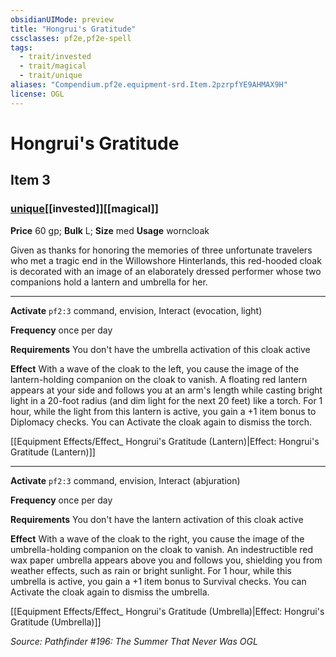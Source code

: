 ```yaml
---
obsidianUIMode: preview
title: "Hongrui's Gratitude"
cssclasses: pf2e,pf2e-spell
tags:
  - trait/invested
  - trait/magical
  - trait/unique
aliases: "Compendium.pf2e.equipment-srd.Item.2pzrpfYE9AHMAX9H"
license: OGL
---
```

# Hongrui's Gratitude
## Item 3
### [unique](unique.md "Unique Rarity Trait")[[invested]][[magical]]


**Price** 60 gp; 
**Bulk** L; **Size** med
**Usage** worncloak

Given as thanks for honoring the memories of three unfortunate travelers who met a tragic end in the Willowshore Hinterlands, this red-hooded cloak is decorated with an image of an elaborately dressed performer whose two companions hold a lantern and umbrella for her.

* * *

**Activate** `pf2:3` command, envision, Interact (evocation, light)

**Frequency** once per day

**Requirements** You don't have the umbrella activation of this cloak active

**Effect** With a wave of the cloak to the left, you cause the image of the lantern-holding companion on the cloak to vanish. A floating red lantern appears at your side and follows you at an arm's length while casting bright light in a 20-foot radius (and dim light for the next 20 feet) like a torch. For 1 hour, while the light from this lantern is active, you gain a +1 item bonus to Diplomacy checks. You can Activate the cloak again to dismiss the torch.

[[Equipment Effects/Effect_ Hongrui's Gratitude (Lantern)|Effect: Hongrui's Gratitude (Lantern)]]

* * *

**Activate** `pf2:3` command, envision, Interact (abjuration)

**Frequency** once per day

**Requirements** You don't have the lantern activation of this cloak active

**Effect** With a wave of the cloak to the right, you cause the image of the umbrella-holding companion on the cloak to vanish. An indestructible red wax paper umbrella appears above you and follows you, shielding you from weather effects, such as rain or bright sunlight. For 1 hour, while this umbrella is active, you gain a +1 item bonus to Survival checks. You can Activate the cloak again to dismiss the umbrella.

[[Equipment Effects/Effect_ Hongrui's Gratitude (Umbrella)|Effect: Hongrui's Gratitude (Umbrella)]]

*Source: Pathfinder #196: The Summer That Never Was*
*OGL*